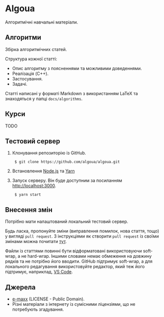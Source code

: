 # Algoua

Алгоритмічні навчальні матеріали.

## Алгоритми
Збірка алгоритмічних статей.

Структура кожної статті:

* Опис алгоритму з поясненнями та можливими доведеннями.
* Реалізація (C++).
* Застосування.
* Задачі.

Статті написані у форматі Markdown з використанням LaTeX та знаходяться у папці `docs/algorithms`.

## Курси

TODO

## Тестовий сервер

1. Клонування репозиторію із GitHub.

        $ git clone https://github.com/algoua/algoua.git

1. Встановлення [Node.js](https://nodejs.org/en/download/) та [Yarn](https://yarnpkg.com/en/)

2. Запуск серверу. Він буде доступним за посиланням [http://localhost:3000](http://localhost:3000).

        $ yarn start

## Внесення змін

Потрібно мати налаштований локальний тестовий сервер.

Будь ласка, пропонуйте зміни (виправлення помилок, нова стаття, тощо) у вигляді `pull request`. З інструкціями як створити `pull request` із своїми змінами можна почитати [тут](https://docs.github.com/en/github/collaborating-with-issues-and-pull-requests/creating-a-pull-request-from-a-fork).

Файли із статтями повинні бути відформатовані використовуючи soft-wrap, а не hard-wrap. Іншими словами немає обмеження на довжину рядків та не потрібно його вводити. GitHub підтримує soft-wrap, а для локального редагування використовуйте редактор, який теж його підтримує, наприклад, [VS Code](https://code.visualstudio.com/).

## Джерела

* [e-maxx](http://e-maxx.ru) (LICENSE - Public Domain).
* Різні матеріали з інтернету із сумісними ліцензіями, що не потребують згадування.
